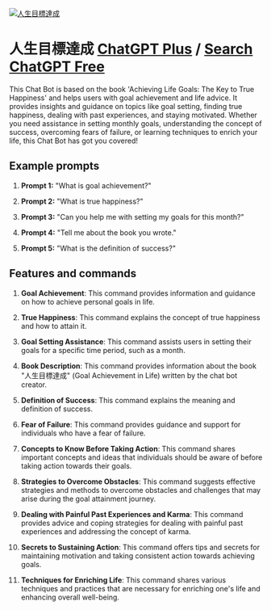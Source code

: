 
[![人生目標達成](https://files.oaiusercontent.com/file-cgmm5NfhBxJXex9I34b2FDWC?se=2123-10-17T03%3A17%3A09Z&sp=r&sv=2021-08-06&sr=b&rscc=max-age%3D31536000%2C%20immutable&rscd=attachment%3B%20filename%3D%25E7%2584%25A1%25E9%25A1%258C341_20220726201901.PNG&sig=AeSFEm5uOiBqQioThcoy5HSNIAchZVoVomoao3swiDs%3D)](https://chat.openai.com/g/g-4Tcm2yOJD-ren-sheng-mu-biao-da-cheng)

# 人生目標達成 [ChatGPT Plus](https://chat.openai.com/g/g-4Tcm2yOJD-ren-sheng-mu-biao-da-cheng) / [Search ChatGPT Free](https://gptcall.net/index.html#/?search=%E4%BA%BA%E7%94%9F%E7%9B%AE%E6%A8%99%E9%81%94%E6%88%90)

This Chat Bot is based on the book 'Achieving Life Goals: The Key to True Happiness' and helps users with goal achievement and life advice. It provides insights and guidance on topics like goal setting, finding true happiness, dealing with past experiences, and staying motivated. Whether you need assistance in setting monthly goals, understanding the concept of success, overcoming fears of failure, or learning techniques to enrich your life, this Chat Bot has got you covered!

## Example prompts

1. **Prompt 1:** "What is goal achievement?"

2. **Prompt 2:** "What is true happiness?"

3. **Prompt 3:** "Can you help me with setting my goals for this month?"

4. **Prompt 4:** "Tell me about the book you wrote."

5. **Prompt 5:** "What is the definition of success?"

## Features and commands

1. **Goal Achievement**: This command provides information and guidance on how to achieve personal goals in life.

2. **True Happiness**: This command explains the concept of true happiness and how to attain it.

3. **Goal Setting Assistance**: This command assists users in setting their goals for a specific time period, such as a month.

4. **Book Description**: This command provides information about the book "人生目標達成" (Goal Achievement in Life) written by the chat bot creator.

5. **Definition of Success**: This command explains the meaning and definition of success.

6. **Fear of Failure**: This command provides guidance and support for individuals who have a fear of failure.

7. **Concepts to Know Before Taking Action**: This command shares important concepts and ideas that individuals should be aware of before taking action towards their goals.

8. **Strategies to Overcome Obstacles**: This command suggests effective strategies and methods to overcome obstacles and challenges that may arise during the goal attainment journey.

9. **Dealing with Painful Past Experiences and Karma**: This command provides advice and coping strategies for dealing with painful past experiences and addressing the concept of karma.

10. **Secrets to Sustaining Action**: This command offers tips and secrets for maintaining motivation and taking consistent action towards achieving goals.

11. **Techniques for Enriching Life**: This command shares various techniques and practices that are necessary for enriching one's life and enhancing overall well-being.


